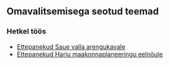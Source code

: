 ## Omavalitsemisega seotud teemad

### Hetkel töös
* [Ettepanekud Saue valla arengukavale](https://github.com/tormi/kov/milestones/Saue%20valla%20arengukava%202015)
* [Ettepanekud Harju maakonnaplaneeringu eelnõule](https://github.com/tormi/kov/milestones/Harju%20maakonnaplaneering)
